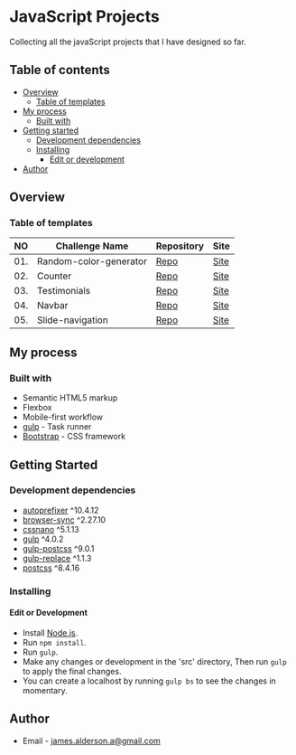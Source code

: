 # JavaScript Projects

Collecting all the javaScript projects that I have designed so far.

## Table of contents

- [Overview](#overview)
  - [Table of templates](#table-of-templates)
- [My process](#my-process)
  - [Built with](#built-with)
- [Getting started](#getting-started)
  - [Development dependencies](#development-dependencies)
  - [Installing](#installing)
    - [Edit or development](#edit-or-development)
- [Author](#author)

## Overview

### Table of templates

| NO  | Challenge Name         | Repository                                                                                                 | Site                                                                                                       |
|-----|------------------------|------------------------------------------------------------------------------------------------------------|------------------------------------------------------------------------------------------------------------|
| 01. | Random-color-generator | [Repo](https://github.com/James-alderson/JavaScript-Projects/tree/main/Projects/01-Random-color-generator) | [Site](https://james-alderson.github.io/JavaScript-Projects/Projects/01-Random-color-generator/index.html) |
| 02. | Counter                | [Repo](https://github.com/James-alderson/JavaScript-Projects/tree/main/Projects/02-Counter)                | [Site](https://james-alderson.github.io/JavaScript-Projects/Projects/02-Counter/index.html)                |
| 03. | Testimonials           | [Repo](https://github.com/James-alderson/JavaScript-Projects/tree/main/Projects/03-Testimonials)           | [Site](https://james-alderson.github.io/JavaScript-Projects/Projects/03-Testimonials/index.html)           |
| 04. | Navbar                 | [Repo](https://github.com/James-alderson/JavaScript-Projects/tree/main/Projects/04-Navbar)                 | [Site](https://james-alderson.github.io/JavaScript-Projects/Projects/04-Navbar/index.html)                 |
| 05. | Slide-navigation       | [Repo](https://github.com/James-alderson/JavaScript-Projects/tree/main/Projects/05-Slide-navigation)       | [Site](https://james-alderson.github.io/JavaScript-Projects/Projects/05-Slide-navigation/index.html)       |

## My process

### Built with

- Semantic HTML5 markup
- Flexbox
- Mobile-first workflow
- [gulp](https://gulpjs.com/) - Task runner
- [Bootstrap](https://getbootstrap.com/) - CSS framework

## Getting Started

### Development dependencies

- [autoprefixer](https://www.npmjs.com/package/autoprefixer) ^10.4.12
- [browser-sync](https://www.npmjs.com/package/browser-sync) ^2.27.10
- [cssnano](https://www.npmjs.com/package/cssnano) ^5.1.13
- [gulp](https://www.npmjs.com/package/gulp) ^4.0.2
- [gulp-postcss](https://www.npmjs.com/package/gulp-postcss) ^9.0.1
- [gulp-replace](https://www.npmjs.com/package/gulp-replace) ^1.1.3
- [postcss](https://www.npmjs.com/package/postcss) ^8.4.16

### Installing

#### Edit or Development

- Install [Node.js](https://nodejs.org/en/).
- Run `npm install`.
- Run `gulp`.
- Make any changes or development in the 'src' directory, Then run `gulp` to apply the final changes.
- You can create a localhost by running `gulp bs` to see the changes in momentary.

## Author

- Email - [james.alderson.a@gmail.com](mailto:james.alderson.a@gmail.com)
